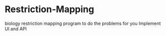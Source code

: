 # Restriction-Mapping

biology restriction mapping program to do the problems for you
Implement UI and API
